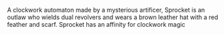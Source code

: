 A clockwork automaton made by a mysterious artificer, Sprocket is an outlaw who wields dual revolvers and wears a brown leather hat with a red feather and scarf. Sprocket has an affinity for clockwork magic
          

                     